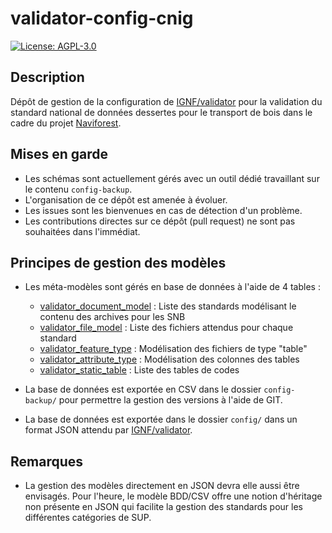 # validator-config-cnig

[![License: AGPL-3.0](https://img.shields.io/badge/License-AGPL--3.0-blue.svg)](LICENSE)

## Description

Dépôt de gestion de la configuration de [IGNF/validator](https://github.com/IGNF/validator) pour la validation du standard national de données dessertes pour le transport de bois dans le cadre du projet [Naviforest](https://naviforest.ign.fr/).

## Mises en garde

* Les schémas sont actuellement gérés avec un outil dédié travaillant sur le contenu `config-backup`.
* L'organisation de ce dépôt est amenée à évoluer.
* Les issues sont les bienvenues en cas de détection d'un problème.
* Les contributions directes sur ce dépôt (pull request) ne sont pas souhaitées dans l'immédiat.

## Principes de gestion des modèles

* Les méta-modèles sont gérés en base de données à l'aide de 4 tables :

  * [validator_document_model](config-backup/validator_document_model.csv) : Liste des standards modélisant le contenu des archives pour les SNB
  * [validator_file_model](config-backup/validator_file_model.csv) : Liste des fichiers attendus pour chaque standard
  * [validator_feature_type](config-backup/validator_feature_type.csv) : Modélisation des fichiers de type "table"
  * [validator_attribute_type](config-backup/validator_attribute_type.csv) : Modélisation des colonnes des tables
  * [validator_static_table](config-backup/validator_static_table.csv) : Liste des tables de codes

* La base de données est exportée en CSV dans le dossier `config-backup/` pour permettre la gestion des versions à l'aide de GIT.

* La base de données est exportée dans le dossier `config/` dans un format JSON attendu par [IGNF/validator](https://github.com/IGNF/validator).

## Remarques

* La gestion des modèles directement en JSON devra elle aussi être envisagés. Pour l'heure, le modèle BDD/CSV offre une notion d'héritage non présente en JSON qui facilite la gestion des standards pour les différentes catégories de SUP.
